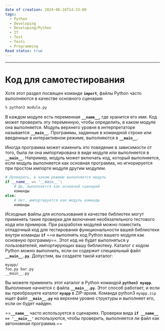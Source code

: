 ```yaml
---
date of creation: 2024-06-24T14:33:00
tags:
  - Python
  - Developing
  - Developing/Python
  - IT
  - Test
  - Tests
  - Programming
Read status: true
---
```

---
# Код для самотестирования


Хотя этот раздел посвящен команде **`import`**, файлы Python часто выполняются в качестве основного сценария:

```bash
% python3 module.py
```

В каждом модуле есть переменная **`__name__`**, где хранится его имя. Код может проверить эту переменную, чтобы определить, в каком модуле она выполняется. Модуль верхнего уровня в интерпретаторе называется **`__main__`**. Программы, заданные в командной строке или введенные в интерактивном режиме, выполняются в **`__main__`**.

Иногда программа может изменить это поведение в зависимости от того, была ли она импортирована в виде модуля или выполняется в **`__main__`**. Например, модуль может включать код, который выполняется, если модуль выполняется как основная программа, но игнорируется при простом импорте модуля другим модулем.

```python
# Проверить, в каком режиме выполняется модуль
if __name__ == '__main__':
	# Да, выполняется как основной сценарий
    команды
else:
	# Нет, импортируется как модуль команды
	команды
```

Исходные файлы для использования в качестве библиотек могут применять такие проверки для включения необязательного тестового кода или примеров. При разработке модулей можно поместить отладочный код для тестирования функциональности вашей библиотеки внутри команды **`if`** ==и выполнять код Python вашего модуля как основную программу==. Этот код не будет выполняться у пользователей, импортирующих вашу библиотеку. Каталог с кодом Python можно выполнить, если он содержит специальный файл **`__main__.py`**. Допустим, вы создаете такой каталог:

```explorer
myapp/
foo.py bar.py
__main__.py
```

Вы можете применить этот каталог в Python командой **`python3 myapp`**. Выполнение начнется с файла **`__main__.py`**. Этот способ работает, и если вы преобразуете каталог **`myapp`** в ZIP-архив. Команда python3 `myapp.zip` ищет файл **`__main__.py`** на верхнем уровне структуры и выполняет его, если он будет найден.

==**`__name__`** часто используется в сценариях. Проверки вида **`if __name__ == '__main__'`** используются, чтобы проверить, выполняется ли файл как автономная программа.==
